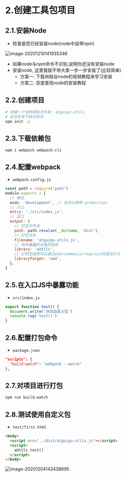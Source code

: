 # 2.创建工具包项目

## 2.1.安装Node

- 检查是否已经安装node(node中自带npm)

![image-20201210141935346](https://cdn.jsdelivr.net/gh/9acme/assets@note/jsutils/image-20201210141935346.png)

- 如果node与npm命令不识别,说明你还没有安装node
- 安装node, 这里我就不带大家一步一步安装了(比较简单)
  - 方案一: 下载尚硅谷node的视频教程来学习安装
  - 方案二: 百度查找node的安装教程

## 2.2.创建项目

```bash
# 创建一个空的项目文件夹: atguigu-utils
# 在文件夹下执行命令
npm init -y
```

## 2.3.下载依赖包

```shell
npm i webpack webpack-cli
```

## 2.4.配置webpack

- `webpack.config.js`

```js
const path = require('path')
module.exports = {
  // 模式
  mode: 'development', // 也可以使用 production
  // 入口
  entry: './src/index.js',
  // 出口
  output: {
    // 打包文件夹
    path: path.resolve(__dirname, 'dist'),
    // 打包文件
    filename: 'atguigu-utils.js',
    // 向外暴露的对象的名称
    library: 'aUtils',
    // 打包生成库可以通过esm/commonjs/reqirejs的语法引入
    libraryTarget: 'umd',
  },
}
```

## 2.5.在入口JS中暴露功能

- `src/index.js`

```js
export function test() {
  document.write('测试自定义包')
  console.log('test()')
}
```

## 2.6.配置打包命令

- `package.json`

```json
"scripts": {
  "build:watch": "webpack --watch"
},
```



## 2.7.对项目进行打包

```bash
npm run build:watch
```

## 2.8.测试使用自定义包

- `test/first.html`

```html
<body>
  <script src="../dist/atguigu-utils.js"></script>
  <script>
    aUtils.test()
  </script>
</body>
```

![image-20201204142438695](https://cdn.jsdelivr.net/gh/9acme/assets@note/jsutils/image-20201204142438695.png)